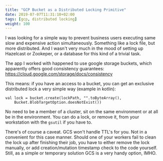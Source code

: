 ```yaml
---
title: "GCP Bucket as a Distributed Locking Primitive"
date: 2019-07-07T11:31:10+02:00
tags: [gcp, distributed locking]
weight: 100
---
```


I was looking for a simple way to prevent business users executing same slow and expensive action simultaneously. Something like a lock file, but more distributed. And I wasn't very much in the mood of setting up Hazelcast or Zookeper, or a database for this kind of a trivial task. 

<!--more-->

The app I worked with happened to use google storage buckets, which apparently offers good consistency guarantees: https://cloud.google.com/storage/docs/consistency

This means: if you have an access to a bucket, you can get an exclusive distributed lock a very simple way (example in kotlin):

```
val lock = bucket.create(lockPath, "".toByteArray(), 
    Bucket.BlobTargetOption.doesNotExist())
```

No need to be a member of a cluster, sit on the same environment or at all be in the environment. You can do a lock, or remove it, from your workstation with the `gsutil` if you have to.

There's of course a caveat. GCS won't handle TTL's for you. Not in a convenient for this case manner. Should one of your workers fail to clean the lock up after finishing their job, you have to either remove the lock manually, or add creation/mutation timestamp check to the code yourself.
Still, as a simple or temporary solution GCS is a very handy option, IMHO.


